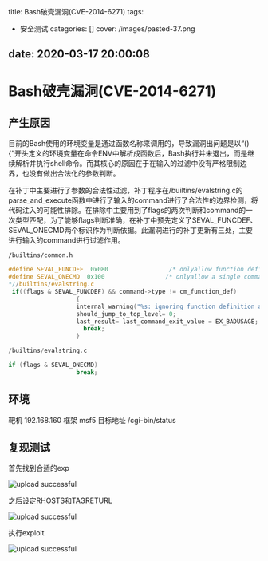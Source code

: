title: Bash破壳漏洞(CVE-2014-6271)
tags:
  - 安全测试
categories: []
cover: /images/pasted-37.png

date: 2020-03-17 20:00:08
---
# Bash破壳漏洞(CVE-2014-6271)

## 产生原因

目前的Bash使用的环境变量是通过函数名称来调用的，导致漏洞出问题是以“(){”开头定义的环境变量在命令ENV中解析成函数后，Bash执行并未退出，而是继续解析并执行shell命令。而其核心的原因在于在输入的过滤中没有严格限制边界，也没有做出合法化的参数判断。

在补丁中主要进行了参数的合法性过滤，补丁程序在/builtins/evalstring.c的parse_and_execute函数中进行了输入的command进行了合法性的边界检测，将代码注入的可能性排除。在排除中主要用到了flags的两次判断和command的一次类型匹配，为了能够flags判断准确，在补丁中预先定义了SEVAL_FUNCDEF、SEVAL_ONECMD两个标识作为判断依据。此漏洞进行的补丁更新有三处，主要进行输入的command进行过滤作用。

```shell
/builtins/common.h
```

```c
#define SEVAL_FUNCDEF  0x080                 /* onlyallow function definitions */
#define SEVAL_ONECMD  0x100                 /* onlyallow a single command
*//builtins/evalstring.c
 if((flags & SEVAL_FUNCDEF) && command->type != cm_function_def)
                   {
                   internal_warning("%s: ignoring function definition attempt", from_file);
                   should_jump_to_top_level= 0;
                   last_result= last_command_exit_value = EX_BADUSAGE;
                     break;
                   }

```

```c
/builtins/evalstring.c
```

```c
if (flags & SEVAL_ONECMD)
                   break;
```

## 环境

靶机 192.168.160
框架 msf5
目标地址 /cgi-bin/status

## 复现测试


首先找到合适的exp

![upload successful](/images/pasted-35.png)


之后设定RHOSTS和TAGRETURL


![upload successful](/images/pasted-36.png)

执行exploit


![upload successful](/images/pasted-37.png)